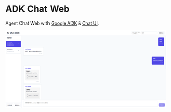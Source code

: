 # ADK Chat Web

Agent Chat Web with [Google ADK](https://google.github.io/adk-docs/) & [Chat UI](https://chatui.io/).

![demo](./images/demo.png)
